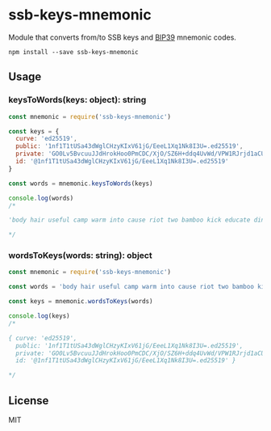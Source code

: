 # ssb-keys-mnemonic

Module that converts from/to SSB keys and [BIP39](https://github.com/bitcoin/bips/blob/master/bip-0039.mediawiki) mnemonic codes.

```
npm install --save ssb-keys-mnemonic
```

## Usage

### keysToWords(keys: object): string

```js
const mnemonic = require('ssb-keys-mnemonic')

const keys = {
  curve: 'ed25519',
  public: '1nf1T1tUSa43dWglCHzyKIxV61jG/EeeL1Xq1Nk8I3U=.ed25519',
  private: 'GO0Lv5BvcuuJJdHrokHoo0PmCDC/XjO/SZ6H+ddq4UvWd/VPW1RJrjd1aCUIfPIojFXrWMb8R54vVerU2TwjdQ==.ed25519',
  id: '@1nf1T1tUSa43dWglCHzyKIxV61jG/EeeL1Xq1Nk8I3U=.ed25519'
}

const words = mnemonic.keysToWords(keys)

console.log(words)
/*

'body hair useful camp warm into cause riot two bamboo kick educate dinosaur advice seed type crisp where guilt avocado output rely lunch goddess'

*/
```

### wordsToKeys(words: string): object

```js
const mnemonic = require('ssb-keys-mnemonic')

const words = 'body hair useful camp warm into cause riot two bamboo kick educate dinosaur advice seed type crisp where guilt avocado output rely lunch goddess'

const keys = mnemonic.wordsToKeys(words)

console.log(keys)
/*

{ curve: 'ed25519',
  public: '1nf1T1tUSa43dWglCHzyKIxV61jG/EeeL1Xq1Nk8I3U=.ed25519',
  private: 'GO0Lv5BvcuuJJdHrokHoo0PmCDC/XjO/SZ6H+ddq4UvWd/VPW1RJrjd1aCUIfPIojFXrWMb8R54vVerU2TwjdQ==.ed25519',
  id: '@1nf1T1tUSa43dWglCHzyKIxV61jG/EeeL1Xq1Nk8I3U=.ed25519' }

*/
```

## License

MIT

